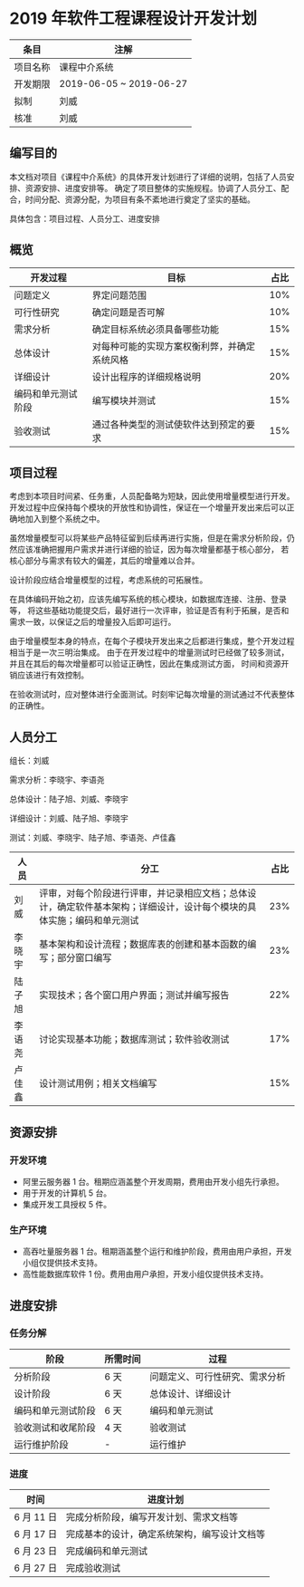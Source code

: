 # 2019 年软件工程课程设计开发计划

| 条目 | 注解 |
| -------- | ---------------------- |
| 项目名称 | 课程中介系统 |
| 开发期限 | 2019-06-05 ~ 2019-06-27 |
| 拟制 | 刘威 |
| 核准 | 刘威 |

## 编写目的

本文档对项目《课程中介系统》的具体开发计划进行了详细的说明，包括了人员安排、资源安排、进度安排等。
确定了项目整体的实施规程。协调了人员分工、配合，时间分配、资源分配，为项目有条不紊地进行奠定了坚实的基础。

具体包含：项目过程、人员分工、进度安排

## 概览

| 开发过程 | 目标 | 占比 |
| -------- | ---------------------- | --- |
| 问题定义 | 界定问题范围 | 10% |
| 可行性研究 | 确定问题是否可解 | 10% |
| 需求分析 | 确定目标系统必须具备哪些功能 | 15% |
| 总体设计 | 对每种可能的实现方案权衡利弊，并确定系统风格 | 15% |
| 详细设计 | 设计出程序的详细规格说明 | 20% |
| 编码和单元测试阶段 | 编写模块并测试 | 15% |
| 验收测试 | 通过各种类型的测试使软件达到预定的要求 | 15% |


## 项目过程

考虑到本项目时间紧、任务重，人员配备略为短缺，因此使用增量模型进行开发。
开发过程中应保持每个模块的开放性和协调性，保证在一个增量开发出来后可以正确地加入到整个系统之中。

虽然增量模型可以将某些产品特征留到后续再进行实施，但是在需求分析阶段，仍然应该准确把握用户需求并进行详细的验证，因为每次增量都基于核心部分，
若核心部分与需求有较大的偏差，其后的增量难以合并。

设计阶段应结合增量模型的过程，考虑系统的可拓展性。

在具体编码开始之初，应该先编写系统的核心模块，如数据库连接、注册、登录等，
将这些基础功能提交后，最好进行一次评审，验证是否有利于拓展，是否和需求一致，以保证之后的增量投入后即可运行。

由于增量模型本身的特点，在每个子模块开发出来之后都进行集成，整个开发过程相当于是一次三明治集成。
由于在开发过程中的增量测试时已经做了较多测试，并且在其后的每次增量都可以验证正确性，因此在集成测试方面，
时间和资源开销应该进行有效控制。

在验收测试时，应对整体进行全面测试。时刻牢记每次增量的测试通过不代表整体的正确性。

## 人员分工

组长：刘威

需求分析：李晓宇、李语尧

总体设计：陆子旭、刘威、李晓宇

详细设计：刘威、陆子旭、李晓宇

测试：刘威、李晓宇、陆子旭、李语尧、卢佳鑫


| 人员 | 分工 | 占比 |
| -------- | ---------------------- | --- |
| 刘威 | 评审，对每个阶段进行评审，并记录相应文档；总体设计，确定软件基本架构；详细设计，设计每个模块的具体实施；编码和单元测试 | 23% |
| 李晓宇 | 基本架构和设计流程；数据库表的创建和基本函数的编写；部分窗口编写 | 23% |
| 陆子旭 | 实现技术；各个窗口用户界面；测试并编写报告 | 22% |
| 李语尧 | 讨论实现基本功能；数据库测试；软件验收测试 | 17% |
| 卢佳鑫 | 设计测试用例；相关文档编写 | 15% |

## 资源安排

### 开发环境

* 阿里云服务器 1 台。租期应涵盖整个开发周期，费用由开发小组先行承担。
* 用于开发的计算机 5 台。
* 集成开发工具授权 5 件。

### 生产环境

* 高吞吐量服务器 1 台。租期涵盖整个运行和维护阶段，费用由用户承担，开发小组仅提供技术支持。
* 高性能数据库软件 1 份。费用由用户承担，开发小组仅提供技术支持。

## 进度安排

### 任务分解

| 阶段 | 所需时间 | 过程 |
| -------- | ------- | ------- |
| 分析阶段 | 6 天 | 问题定义、可行性研究、需求分析 |
| 设计阶段 | 6 天 | 总体设计、详细设计 |
| 编码和单元测试阶段 | 6 天 | 编码和单元测试 |
| 验收测试和收尾阶段 | 4 天 | 验收测试 |
| 运行维护阶段 | - | 运行维护 |

### 进度

| 时间 | 进度计划 |
| -------- | ------- |
| 6 月 11 日 | 完成分析阶段，编写开发计划、需求文档等 |
| 6 月 17 日 | 完成基本的设计，确定系统架构，编写设计文档等 |
| 6 月 23 日 | 完成编码和单元测试 |
| 6 月 27 日 | 完成验收测试 |

